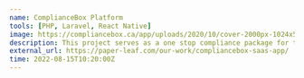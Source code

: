 ```yaml
---
name: ComplianceBox Platform
tools: [PHP, Laravel, React Native]
image: https://compliancebox.ca/app/uploads/2020/10/cover-2000px-1024x576.jpg
description: This project serves as a one stop compliance package for truck drivers.
external_url: https://paper-leaf.com/our-work/compliancebox-saas-app/
time: 2022-08-15T10:20:00Z
---
```

